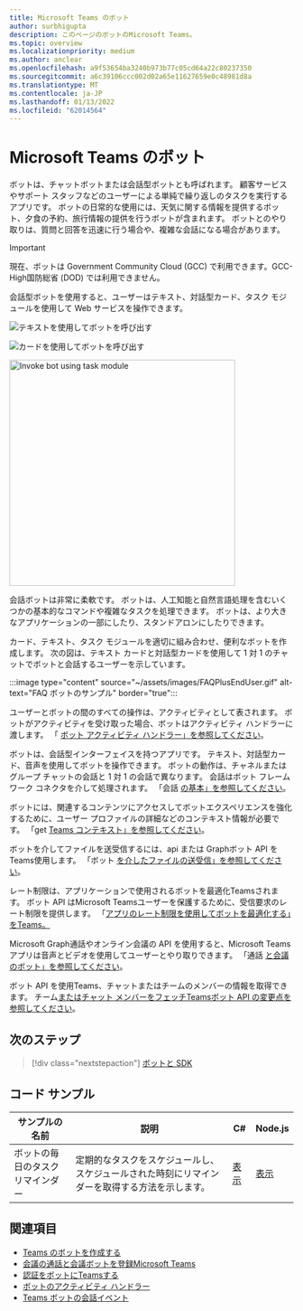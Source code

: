 ```yaml
---
title: Microsoft Teams のボット
author: surbhigupta
description: このページのボットのMicrosoft Teams。
ms.topic: overview
ms.localizationpriority: medium
ms.author: anclear
ms.openlocfilehash: a9f53654ba3240b973b77c05cd64a22c80237350
ms.sourcegitcommit: a6c39106ccc002d02a65e11627659e0c48981d8a
ms.translationtype: MT
ms.contentlocale: ja-JP
ms.lasthandoff: 01/13/2022
ms.locfileid: "62014564"
---
```

# <a name="bots-in-microsoft-teams"></a>Microsoft Teams のボット

ボットは、チャットボットまたは会話型ボットとも呼ばれます。 顧客サービスやサポート スタッフなどのユーザーによる単純で繰り返しのタスクを実行するアプリです。 ボットの日常的な使用には、天気に関する情報を提供するボット、夕食の予約、旅行情報の提供を行うボットが含まれます。 ボットとのやり取りは、質問と回答を迅速に行う場合や、複雑な会話になる場合があります。

> [!IMPORTANT]
> 現在、ボットは Government Community Cloud (GCC) で利用できます。GCC-High国防総省 (DOD) では利用できません。

会話型ボットを使用すると、ユーザーはテキスト、対話型カード、タスク モジュールを使用して Web サービスを操作できます。

![テキストを使用してボットを呼び出す](~/assets/images/invokebotwithtext.png)

![カードを使用してボットを呼び出す](~/assets/images/invokebotwithcard.png)

<img src="~/assets/images/task-module-example.png" alt="Invoke bot using task module" width="400"/>

会話ボットは非常に柔軟です。 ボットは、人工知能と自然言語処理を含むいくつかの基本的なコマンドや複雑なタスクを処理できます。 ボットは、より大きなアプリケーションの一部にしたり、スタンドアロンにしたりできます。

カード、テキスト、タスク モジュールを適切に組み合わせ、便利なボットを作成します。 次の図は、テキスト カードと対話型カードを使用して 1 対 1 のチャットでボットと会話するユーザーを示しています。

:::image type="content" source="~/assets/images/FAQPlusEndUser.gif" alt-text="FAQ ボットのサンプル" border="true":::

ユーザーとボットの間のすべての操作は、アクティビティとして表されます。 ボットがアクティビティを受け取った場合、ボットはアクティビティ ハンドラーに渡します。 「 [ボット アクティビティ ハンドラー」を参照してください](~/bots/bot-basics.md)。

ボットは、会話型インターフェイスを持つアプリです。 テキスト、対話型カード、音声を使用してボットを操作できます。 ボットの動作は、チャネルまたはグループ チャットの会話と 1 対 1 の会話で異なります。 会話はボット フレームワーク コネクタを介して処理されます。 「会話 [の基本」を参照してください](~/bots/how-to/conversations/conversation-basics.md)。

ボットには、関連するコンテンツにアクセスしてボットエクスペリエンスを強化するために、ユーザー プロファイルの詳細などのコンテキスト情報が必要です。 「get [Teams コンテキスト」を参照してください](~/bots/how-to/get-teams-context.md)。

ボットを介してファイルを送受信するには、api または Graphボット API をTeams使用します。 「ボット [を介したファイルの送受信」を参照してください](~/bots/how-to/bots-filesv4.md)。

レート制限は、アプリケーションで使用されるボットを最適化Teamsされます。 ボット API はMicrosoft Teamsユーザーを保護するために、受信要求のレート制限を提供します。 「[アプリのレート制限を使用してボットを最適化する」をTeams。](~/bots/how-to/rate-limit.md)

Microsoft Graph通話やオンライン会議の API を使用すると、Microsoft Teamsアプリは音声とビデオを使用してユーザーとやり取りできます。 「通話 [と会議のボット」を参照してください](~/bots/calls-and-meetings/calls-meetings-bots-overview.md)。

ボット API を使用Teams、チャットまたはチームのメンバーの情報を取得できます。 チーム[またはチャット メンバーをフェッチTeamsボット API の変更点を参照してください](~/resources/team-chat-member-api-changes.md)。

<!--- TBD: For quick scanning, see if the above information can be itemized as a list.
--->

## <a name="next-step"></a>次のステップ

> [!div class="nextstepaction"]
> [ボットと SDK](~/bots/bot-features.md)

## <a name="code-sample"></a>コード サンプル

|サンプルの名前 | 説明 | C# | Node.js |
|----------------|-----------------|--------------|--------------|
| ボットの毎日のタスクリマインダー| 定期的なタスクをスケジュールし、スケジュールされた時刻にリマインダーを取得する方法を示します。 | [表示](https://github.com/OfficeDev/Microsoft-Teams-Samples/tree/main/samples/bot-daily-task-reminder/csharp) | [表示](https://github.com/OfficeDev/Microsoft-Teams-Samples/tree/main/samples/bot-daily-task-reminder/nodejs) |

## <a name="see-also"></a>関連項目

* [Teams のボットを作成する](~/bots/how-to/create-a-bot-for-teams.md)
* [会議の通話と会議ボットを登録Microsoft Teams](~/bots/calls-and-meetings/registering-calling-bot.md)
* [認証をボットにTeamsする](~/bots/how-to/authentication/add-authentication.md)
* [ボットのアクティビティ ハンドラー](~/bots/bot-basics.md)
* [Teams ボットの会話イベント](~/bots/how-to/conversations/subscribe-to-conversation-events.md)

